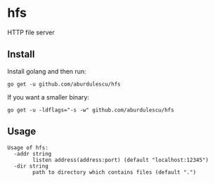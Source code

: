 # hfs
HTTP file server

## Install

Install golang and then run:

```
go get -u github.com/aburdulescu/hfs
```

If you want a smaller binary:

```
go get -u -ldflags="-s -w" github.com/aburdulescu/hfs
```

## Usage

```
Usage of hfs:
  -addr string
        listen address(address:port) (default "localhost:12345")
  -dir string
        path to directory which contains files (default ".")
```

